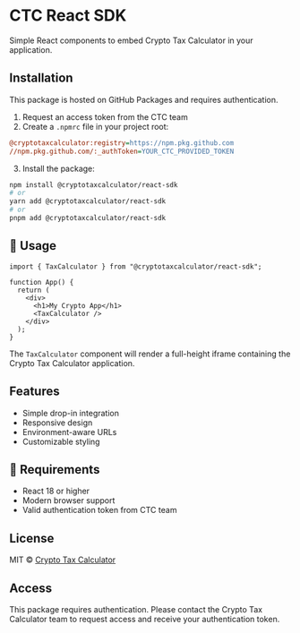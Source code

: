 # CTC React SDK

Simple React components to embed Crypto Tax Calculator in your application.

## Installation

This package is hosted on GitHub Packages and requires authentication.

1. Request an access token from the CTC team
2. Create a `.npmrc` file in your project root:

```ini
@cryptotaxcalculator:registry=https://npm.pkg.github.com
//npm.pkg.github.com/:_authToken=YOUR_CTC_PROVIDED_TOKEN
```

3. Install the package:

```bash
npm install @cryptotaxcalculator/react-sdk
# or
yarn add @cryptotaxcalculator/react-sdk
# or
pnpm add @cryptotaxcalculator/react-sdk
```

## 🔧 Usage

```tsx
import { TaxCalculator } from "@cryptotaxcalculator/react-sdk";

function App() {
  return (
    <div>
      <h1>My Crypto App</h1>
      <TaxCalculator />
    </div>
  );
}
```

The `TaxCalculator` component will render a full-height iframe containing the Crypto Tax Calculator application.

## Features

- Simple drop-in integration
- Responsive design
- Environment-aware URLs
- Customizable styling

## 🤝 Requirements

- React 18 or higher
- Modern browser support
- Valid authentication token from CTC team

## License

MIT © [Crypto Tax Calculator](https://cryptotaxcalculator.io)

## Access

This package requires authentication. Please contact the Crypto Tax Calculator team to request access and receive your authentication token.
